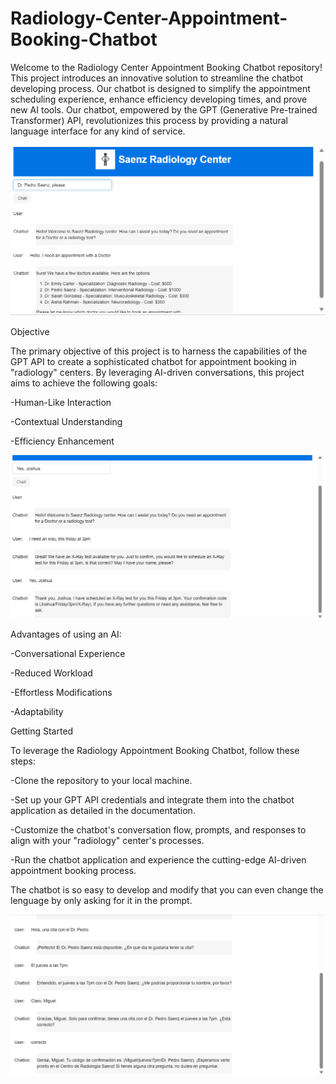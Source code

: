 # Radiology-Center-Appointment-Booking-Chatbot

Welcome to the Radiology Center Appointment Booking Chatbot repository! This project introduces an innovative solution to streamline the chatbot developing process. Our chatbot is designed to simplify the appointment scheduling experience, enhance efficiency developing times, and prove new AI tools. Our chatbot, empowered by the GPT (Generative Pre-trained Transformer) API, revolutionizes this process by providing a natural language interface for any kind of service.


![chatbot](https://github.com/JorgeSC98/Radiology-Center-Appointment-Booking-Chatbot/blob/main/Chatbot_1.png)

Objective

The primary objective of this project is to harness the capabilities of the GPT API to create a sophisticated chatbot for appointment booking in "radiology" centers. By leveraging AI-driven conversations, this project aims to achieve the following goals:

-Human-Like Interaction

-Contextual Understanding

-Efficiency Enhancement

![chatbot](https://github.com/JorgeSC98/Radiology-Center-Appointment-Booking-Chatbot/blob/main/Chatbot_2.png)

Advantages of using an AI:

-Conversational Experience

-Reduced Workload

-Effortless Modifications

-Adaptability



Getting Started

To leverage the  Radiology Appointment Booking Chatbot, follow these steps:

-Clone the repository to your local machine.

-Set up your GPT API credentials and integrate them into the chatbot application as detailed in the documentation.

-Customize the chatbot's conversation flow, prompts, and responses to align with your "radiology" center's processes.

-Run the chatbot application and experience the cutting-edge AI-driven appointment booking process.

The chatbot is so easy to develop and modify that you can even change the lenguage by only asking for it in the prompt.

![chatbot](https://github.com/JorgeSC98/Radiology-Center-Appointment-Booking-Chatbot/blob/main/Chatbot_5.png)
